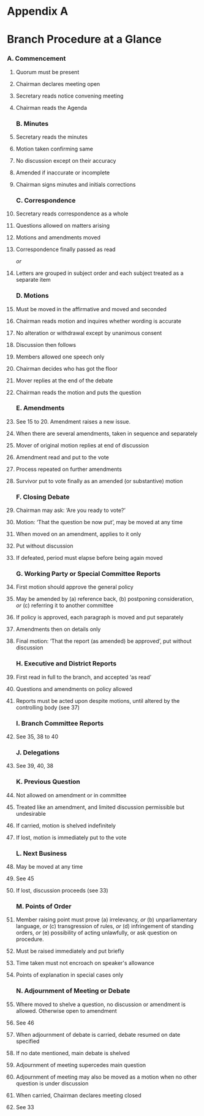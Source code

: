 # Appendix A

# Branch Procedure at a Glance

### A. Commencement

1. Quorum must be present
2. Chairman declares meeting open
3. Secretary reads notice convening meeting
4. Chairman reads the Agenda

    ### B. Minutes

5. Secretary reads the minutes
6. Motion taken confirming same
7. No discussion except on their accuracy
8. Amended if inaccurate or incomplete
9. Chairman signs minutes and initials corrections

    ### C. Correspondence

10. Secretary reads correspondence as a whole
11. Questions allowed on matters arising
12. Motions and amendments moved
13. Correspondence finally passed as read

    *or*

14. Letters are grouped in subject order and each subject treated as a separate item

    ### D. Motions

15. Must be moved in the affirmative and moved and seconded
16. Chairman reads motion and inquires whether wording is accurate
17. No alteration or withdrawal except by unanimous consent
18. Discussion then follows
19. Members allowed one speech only
20. Chairman decides who has got the floor
21. Mover replies at the end of the debate
22. Chairman reads the motion and puts the question

    ### E. Amendments

23. See 15 to 20. Amendment raises a new issue.
24. When there are several amendments, taken in sequence and separately
25. Mover of original motion replies at end of discussion
26. Amendment read and put to the vote
27. Process repeated on further amendments
28. Survivor put to vote finally as an amended (or substantive) motion

    ### F. Closing Debate

29. Chairman may ask: ‘Are you ready to vote?’
30. Motion: ‘That the question be now put’, may be moved at any time
31. When moved on an amendment, applies to it only
32. Put without discussion
33. If defeated, period must elapse before being again moved

    ### G. Working Party or Special Committee Reports

34. First motion should approve the general policy
35. May be amended by (a) reference back, (b) postponing consideration, *or* (c) referring it to another committee
36. If policy is approved, each paragraph is moved and put separately
37. Amendments then on details only
38. Final motion: ‘That the report (as amended) be approved’, put without discussion

    ### H. Executive and District Reports

39. First read in full to the branch, and accepted ‘as read’
40. Questions and amendments on policy allowed
41. Reports must be acted upon despite motions, until altered by the controlling body (see 37)

    ### I. Branch Committee Reports

42. See 35, 38 to 40

    ### J. Delegations

43. See 39, 40, 38

    ### K. Previous Question

44. Not allowed on amendment or in committee
45. Treated like an amendment, and limited discussion permissible but undesirable
46. If carried, motion is shelved indefinitely
47. If lost, motion is immediately put to the vote

    ### L. Next Business

48. May be moved at any time
49. See 45
50. If lost, discussion proceeds (see 33)

    ### M. Points of Order

51. Member raising point must prove (a) irrelevancy, *or* (b) unparliamentary language, *or* (c) transgression of rules, *or* (d) infringement of standing orders, *or* (e) possibility of acting unlawfully, or ask question on procedure.
52. Must be raised immediately and put briefly
53. Time taken must not encroach on speaker's allowance
54. Points of explanation in special cases only

    ### N. Adjournment of Meeting or Debate

55. Where moved to shelve a question, no discussion or amendment is allowed. Otherwise open to amendment
56. See 46
57. When adjournment of debate is carried, debate resumed on date specified
58. If no date mentioned, main debate is shelved
59. Adjournment of meeting supercedes main question
60. Adjournment of meeting may also be moved as a motion when no other question is under discussion
61. When carried, Chairman declares meeting closed
62. See 33
